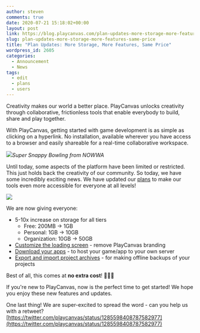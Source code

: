 ```yaml
---
author: steven
comments: true
date: 2020-07-21 15:18:02+00:00
layout: post
link: https://blog.playcanvas.com/plan-updates-more-storage-more-features-same-price/
slug: plan-updates-more-storage-more-features-same-price
title: "Plan Updates: More Storage, More Features, Same Price"
wordpress_id: 2605
categories:
  - Announcement
  - News
tags:
  - edit
  - plans
  - users
---
```


Creativity makes our world a better place. PlayCanvas unlocks creativity through collaborative, frictionless tools that enable everybody to build, share and play together.

With PlayCanvas, getting started with game development is as simple as clicking on a hyperlink. No installation, available wherever you have access to a browser and easily shareable for a real-time collaborative workspace.

![](https://blog.playcanvas.com/wp-content/uploads/2020/07/ssb-1024x561.png)_Super Snappy Bowling from NOWWA_

Until today, some aspects of the platform have been limited or restricted. This just holds back the creativity of our community. So today, we have some incredibly exciting news. We have updated our [plans](https://playcanvas.com/plans) to make our tools even more accessible for everyone at all levels!

![](https://blog.playcanvas.com/wp-content/uploads/2020/07/Screenshot-2020-07-02-at-10.05.29-1024x576.jpg)

We are now giving everyone:

- 5-10x increase on storage for all tiers
  - Free: 200MB → 1GB
  - Personal: 1GB → 10GB
  - Organization: 10GB → 50GB
- [Customize the loading screen](https://developer.playcanvas.com/en/user-manual/designer/loading-screen/) - remove PlayCanvas branding
- [Download your apps](https://developer.playcanvas.com/en/user-manual/publishing/web/self-hosting/) - to host your game/app to your own server
- [Export and import project archives](https://developer.playcanvas.com/en/user-manual/profile/projects/#export-project-archive) - for making offline backups of your projects

Best of all, this comes at **no extra cost**! 🎉🎉🎉

If you're new to PlayCanvas, now is the perfect time to get started! We hope you enjoy these new features and updates.

One last thing! We are super-excited to spread the word - can you help us with a retweet?  
[https://twitter.com/playcanvas/status/1285598408787582977](https://twitter.com/playcanvas/status/1285598408787582977)

